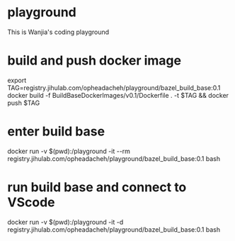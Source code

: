 # playground

This is Wanjia's coding playground

# build and push docker image
export TAG=registry.jihulab.com/opheadacheh/playground/bazel_build_base:0.1
docker build -f BuildBaseDockerImages/v0.1/Dockerfile . -t $TAG && docker push $TAG

# enter build base
docker run -v $(pwd):/playground -it --rm registry.jihulab.com/opheadacheh/playground/bazel_build_base:0.1 bash

# run build base and connect to VScode
docker run -v $(pwd):/playground -it -d registry.jihulab.com/opheadacheh/playground/bazel_build_base:0.1 bash
